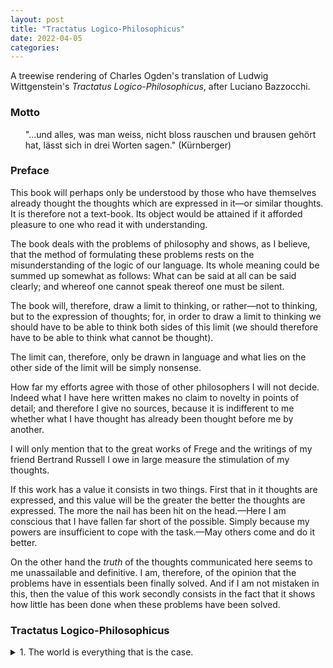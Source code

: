 ```yaml
---
layout: post
title: "Tractatus Logico-Philosophicus"
date: 2022-04-05
categories:
---
```

A treewise rendering of Charles Ogden's translation of Ludwig Wittgenstein's *Tractatus Logico-Philosophicus*, after Luciano Bazzocchi.

### Motto

<ul>
"...und alles, was man weiss, nicht bloss rauschen und brausen gehört hat, lässt sich in drei Worten sagen." (Kürnberger)
</ul>

### Preface

This book will perhaps only be understood by those who have themselves already thought the thoughts whichare expressed in it—or similar thoughts. It is therefore not a text-book. Its object would be attained if it afforded pleasure to one who read it with understanding.

The book deals with the problems of philosophy and shows, as I believe, that the method of formulating these problems rests on the misunderstanding of the logic of our language. Its whole meaning could be summed up somewhat as follows: What can be said at all can be said clearly; and whereof one cannot speak thereof one must be silent.

The book will, therefore, draw a limit to thinking, or rather—not to thinking, but to the expression of thoughts; for, in order to draw a limit to thinking we should have to be able to think both sides of this limit (we should therefore have to be able to think what cannot be thought).

The limit can, therefore, only be drawn in language and what lies on the other side of the limit will be simply nonsense.

How far my efforts agree with those of other philosophers I will not decide. Indeed what I have here written makes no claim to novelty in points of detail; and therefore I give no sources, because it is indifferent to me whether what I have thought has already been thought before me by another.

I will only mention that to the great works of Frege and the writings of my friend Bertrand Russell I owe in large measure the stimulation of my thoughts.

If this work has a value it consists in two things. First that in it thoughts are expressed, and this value will be the greater the better the thoughts are expressed. The more the nail has been hit on the head.—Here I am conscious that I have fallen far short of the possible. Simply because my powers are insufficient to cope with the task.—May others come and do it better.

On the other hand the *truth* of the thoughts communicated here seems to me unassailable and definitive. I am, therefore, of the opinion that the problems have in essentials been finally solved. And if I am not mistaken in this, then the value of this work secondly consists in the fact that it shows how little has been done when these problems have been solved.

### Tractatus Logico-Philosophicus

<details><summary> 1. The world is everything that is the case. </summary><blockquote>

<details><summary> 1.1 The world is the totality of facts, not of things. </summary><blockquote>

1.11 The world is determined by the facts, and by these being *all* the facts.

1.12 For the totality of facts determines both what is the case, and also all that is not the case.

1.13 The facts in logical space are the world.
</blockquote></details>

<details><summary> 1.2 The world divides into facts. </summary><blockquote>

1.21 Any one can either be the case or not be the case, and everything else remain the same,
</blockquote></details>

</blockquote></details>


